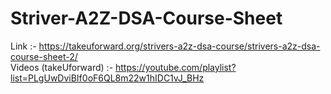 # Striver-A2Z-DSA-Course-Sheet
Link :- https://takeuforward.org/strivers-a2z-dsa-course/strivers-a2z-dsa-course-sheet-2/
<br>
Videos (takeUforward) :- https://youtube.com/playlist?list=PLgUwDviBIf0oF6QL8m22w1hIDC1vJ_BHz
